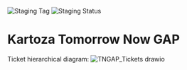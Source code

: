 ![Staging Tag](https://img.shields.io/endpoint?url=https://gist.githubusercontent.com/lgkgh/889dd6c34a68d9461b1fd8cdb56b8a21/raw/tngap_build_sta-tag.json)
![Staging Status](https://img.shields.io/endpoint?url=https://gist.githubusercontent.com/lgkgh/889dd6c34a68d9461b1fd8cdb56b8a21/raw/tngap_build_sta-status.json)

# Kartoza Tomorrow Now GAP
Ticket hierarchical diagram:
![TNGAP_Tickets drawio](https://github.com/kartoza/tomorrownow_gap/assets/174346185/97252311-d48a-4bb0-bb51-8964367e5a76)
